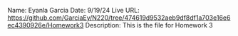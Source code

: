 Name: Eyanla Garcia
Date: 9/19/24
Live URL: https://github.com/GarciaEy/N220/tree/474619d9532aeb9df8df1a703e16e6ec4390926e/Homework3
Description: This is the file for Homework 3
